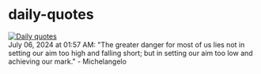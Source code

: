 # daily-quotes
[![Daily quotes](https://github.com/ceepu8/daily-quotes/actions/workflows/daily-quote.yml/badge.svg)](https://github.com/ceepu8/daily-quotes/actions/workflows/daily-quote.yml)<br/>
July 06, 2024 at 01:57 AM: "The greater danger for most of us lies not in setting our aim too high and falling short; but in setting our aim too low and achieving our mark." - Michelangelo
